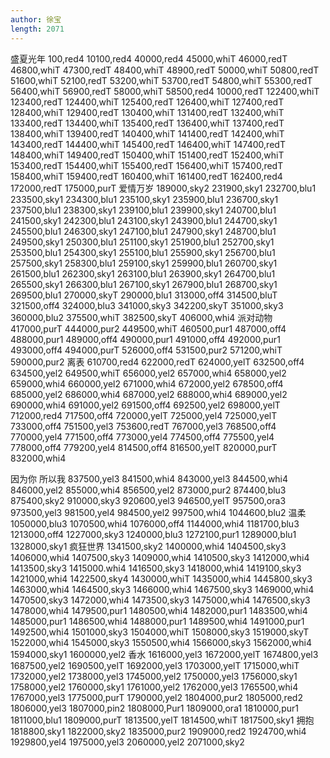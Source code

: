 ```yaml
---
author: 徐宝
length: 2071
---
```

盛夏光年
100,red4
10100,red4
40000,red4
45000,whiT
46000,redT
46800,whiT
47300,redT
48400,whiT
48900,redT
50000,whiT
50800,redT
51600,whiT
52100,redT
53200,whiT
53700,redT
54800,whiT
55300,redT
56400,whiT
56900,redT
58000,whiT
58500,red4
10000,redT
122400,whiT
123400,redT
124400,whiT
125400,redT
126400,whiT
127400,redT
128400,whiT
129400,redT
130400,whiT
131400,redT
132400,whiT
133400,redT
134400,whiT
135400,redT
136400,whiT
137400,redT
138400,whiT
139400,redT
140400,whiT
141400,redT
142400,whiT
143400,redT
144400,whiT
145400,redT
146400,whiT
147400,redT
148400,whiT
149400,redT
150400,whiT
151400,redT
152400,whiT
153400,redT
154400,whiT
155400,redT
156400,whiT
157400,redT
158400,whiT
159400,redT
160400,whiT
161400,redT
162400,red4
172000,redT
175000,purT
爱情万岁
189000,sky2
231900,sky1
232700,blu1
233500,sky1
234300,blu1
235100,sky1
235900,blu1
236700,sky1
237500,blu1
238300,sky1
239100,blu1
239900,sky1
240700,blu1
241500,sky1
242300,blu1
243100,sky1
243900,blu1
244700,sky1
245500,blu1
246300,sky1
247100,blu1
247900,sky1
248700,blu1
249500,sky1
250300,blu1
251100,sky1
251900,blu1
252700,sky1
253500,blu1
254300,sky1
255100,blu1
255900,sky1
256700,blu1
257500,sky1
258300,blu1
259100,sky1
259900,blu1
260700,sky1
261500,blu1
262300,sky1
263100,blu1
263900,sky1
264700,blu1
265500,sky1
266300,blu1
267100,sky1
267900,blu1
268700,sky1
269500,blu1
270000,skyT
290000,blu1
313000,off4
314500,bluT
321500,off4
324000,blu3
341000,sky3
342200,skyT
351000,sky3
360000,blu2
375500,whiT
382500,skyT
406000,whi4
派对动物
417000,purT
444000,pur2
449500,whiT
460500,pur1
487000,off4
488000,pur1
489000,off4
490000,pur1
491000,off4
492000,pur1
493000,off4
494000,purT
526000,off4
531500,pur2
571200,whiT
590000,pur2
离表
610700,red4
622000,redT
624000,yelT
632500,off4
634500,yel2
649500,whiT
656000,yel2
657000,whi4
658000,yel2
659000,whi4
660000,yel2
671000,whi4
672000,yel2
678500,off4
685000,yel2
686000,whi4
687000,yel2
688000,whi4
689000,yel2
690000,whi4
691000,yel2
691500,off4
692500,yel2
698000,yelT
712000,red4
717500,off4
720000,yelT
725000,yel4
725000,yelT
733000,off4
751500,yel3
753600,redT
767000,yel3
768500,off4
770000,yel4
771500,off4
773000,yel4
774500,off4
775500,yel4
778000,off4
779200,yel4
814500,off4
816500,yelT
820000,purT
832000,whi4

因为你 所以我
837500,yel3
841500,whi4
843000,yel3
844500,whi4
846000,yel2
855000,whi4
856500,yel2
873000,pur2
874400,blu3
875400,sky2
910000,sky3
920600,yel3
946500,yelT
957500,ora3
973500,yel3
981500,yel4
984500,yel2
997500,whi4
1044600,blu2
温柔
1050000,blu3
1070500,whi4
1076000,off4
1144000,whi4
1181700,blu3
1213000,off4
1227000,sky3
1240000,blu3
1272100,pur1
1289000,blu1
1328000,sky1
疯狂世界
1341500,sky2
1400000,whi4
1404500,sky3
1406000,whi4
1407500,sky3
1409000,whi4
1410500,sky3
1412000,whi4
1413500,sky3
1415000.whi4
1416500,sky3
1418000,whi4
1419100,sky3
1421000,whi4
1422500,sky4
1430000,whiT
1435000,whi4
1445800,sky3
1463000,whi4
1464500,sky3
1466000,whi4
1467500,sky3
1469000,whi4
1470500,sky3
1472000,whi4
1473500,sky3
1475000,whi4
1476500,sky3
1478000,whi4
1479500,pur1
1480500,whi4
1482000,pur1
1483500,whi4
1485000,pur1
1486500,whi4
1488000,pur1
1489500,whi4
1491000,pur1
1492500,whi4
1501000,sky3
1504000,whiT
1508000,sky3
1519000,skyT
1522000,whi4
1545000,sky3
1550500,whi4
1566000,sky3
1562000,whi4
1594000,sky1
1600000,yel2
香水
1616000,yel3
1672000,yelT
1674800,yel3
1687500,yel2
1690500,yelT
1692000,yel3
1703000,yelT
1715000,whiT
1732000,yel2
1738000,yel3
1745000,yel2
1750000,yel3
1756000,sky1
1758000,yel2
1760000,sky1
1761000,yel2
1762000,yel3
1765500,whi4
1767000,yel3
1775000,purT
1790000,yel2
1804000,pur2
1805000,red2
1806000,yel3
1807000,pin2
1808000,Pur1
1809000,ora1
1810000,pur1
1811000,blu1
1809000,purT
1813500,yelT
1814500,whiT
1817500,sky1
拥抱
1818800,sky1
1822000,sky2
1835000,pur2
1909000,red2
1924700,whi4
1929800,yel4
1975000,yel3
2060000,yel2
2071000,sky2